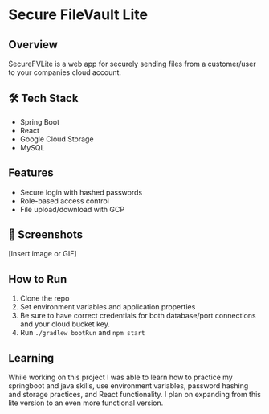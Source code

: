 # Secure FileVault Lite

## Overview
SecureFVLite is a web app for securely sending files from a customer/user to your companies cloud account.

## 🛠️ Tech Stack
- Spring Boot
- React
- Google Cloud Storage
- MySQL

## Features
- Secure login with hashed passwords
- Role-based access control
- File upload/download with GCP

## 📸 Screenshots
[Insert image or GIF]

##  How to Run
1. Clone the repo
2. Set environment variables and application properties
3. Be sure to have correct credentials for both database/port connections and your cloud bucket key.
4. Run `./gradlew bootRun` and `npm start`

## Learning
While working on this project I was able to learn how to practice my springboot and java skills, use environment variables, password hashing and storage practices, and React functionality. I plan on expanding from this lite version to an even more functional version.
